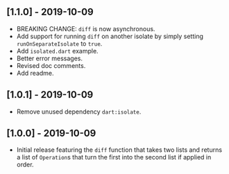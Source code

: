 ## [1.1.0] - 2019-10-09

* BREAKING CHANGE: `diff` is now asynchronous.
* Add support for running `diff` on another isolate by simply setting
  `runOnSeparateIsolate` to `true`.
* Add `isolated.dart` example.
* Better error messages.
* Revised doc comments.
* Add readme.

## [1.0.1] - 2019-10-09

* Remove unused dependency `dart:isolate`.

## [1.0.0] - 2019-10-09

* Initial release featuring the `diff` function that takes two lists and
  returns a list of `Operation`s that turn the first into the second list if
  applied in order.
